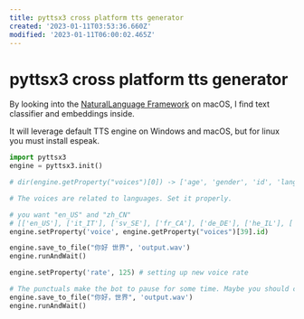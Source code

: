 ```yaml
---
title: pyttsx3 cross platform tts generator
created: '2023-01-11T03:53:36.660Z'
modified: '2023-01-11T06:00:02.465Z'
---
```


# pyttsx3 cross platform tts generator

By looking into the [NaturalLanguage Framework]() on macOS, I find text classifier and embeddings inside.

It will leverage default TTS engine on Windows and macOS, but for linux you must install espeak.

```python
import pyttsx3
engine = pyttsx3.init()

# dir(engine.getProperty("voices")[0]) -> ['age', 'gender', 'id', 'languages', 'name']

# The voices are related to languages. Set it properly.

# you want "en_US" and "zh_CN"
# [['en_US'], ['it_IT'], ['sv_SE'], ['fr_CA'], ['de_DE'], ['he_IL'], ['id_ID'], ['en_GB'], ['es_AR'], ['nl_BE'], ['en-scotland'], ['en_US'], ['ro_RO'], ['pt_PT'], ['es_ES'], ['es_MX'], ['th_TH'], ['en_AU'], ['ja_JP'], ['sk_SK'], ['hi_IN'], ['it_IT'], ['pt_BR'], ['ar_SA'], ['hu_HU'], ['zh_TW'], ['el_GR'], ['ru_RU'], ['en_IE'], ['es_ES'], ['nb_NO'], ['es_MX'], ['en_IN'], ['en_US'], ['da_DK'], ['fi_FI'], ['zh_HK'], ['en_ZA'], ['fr_FR'], ['zh_CN'], ['en_IN'], ['en_US'], ['nl_NL'], ['tr_TR'], ['ko_KR'], ['ru_RU'], ['pl_PL'], ['cs_CZ']]
engine.setProperty('voice', engine.getProperty("voices")[39].id)

engine.save_to_file("你好 世界", 'output.wav')
engine.runAndWait()

engine.setProperty('rate', 125) # setting up new voice rate

# The punctuals make the bot to pause for some time. Maybe you should control that yourself.
engine.save_to_file("你好，世界", 'output.wav')
engine.runAndWait()
```


